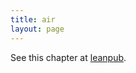 ```yaml
---
title: air
layout: page
---
```


See this chapter at [leanpub](https://leanpub.com/darkroomretreat/read#air).
